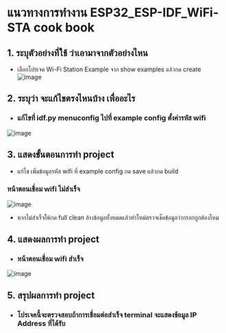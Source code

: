 # แนวทางการทำงาน ESP32_ESP-IDF_WiFi-STA cook book
## 1. ระบุตัวอย่างที่ใช้ ว่าเอามาจากตัวอย่างไหน
- เลือกโปรเจค Wi-Fi Station Example จาก show examples แล้วกด create
![image](https://github.com/user-attachments/assets/82d2699c-593f-424d-8f1d-3d465537b4f8)

## 2. ระบุว่า จะแก้ไขตรงไหนบ้าง เพื่ออะไร 
- ### แก้ไขที่ idf.py menuconfig  ไปที่ example config ตั้งค่ารหัส wifi
![image](https://github.com/user-attachments/assets/ba2f9532-8b0b-4020-99d9-ed223c12a63d)

## 3. แสดงขั้นตอนการทำ project
- แก้ไข เพิ่มข้อมูลรหัส wifi ที่  example config กด save แล้วกด build 
### หน้าตอนเชื่อม wifi ไม่สำเร็จ
![image](https://github.com/user-attachments/assets/e306e026-d5f4-40d0-92f2-ca08e8c06fe5)
- หากไม่สำเร็จให้กด full clean ล้างข้อมูลทั้งหมดแล้วทำใหม่ตรวจเช็คข้อมูลว่ากรอกถูกต้องไหม

## 4. แสดงผลการทำ project
- ### หน้าตอนเชื่อม wifi สำเร็จ
![image](https://github.com/user-attachments/assets/308d0425-a9fd-48b5-8b23-8a3da842dadf)

## 5. สรุปผลการทำ project 
- ### โปรเจคนี้จะตรวจสอบถ้าการเชื่อมต่อสำเร็จ terminal จะแสดงข้อมูล IP Address ที่ได้รับ
